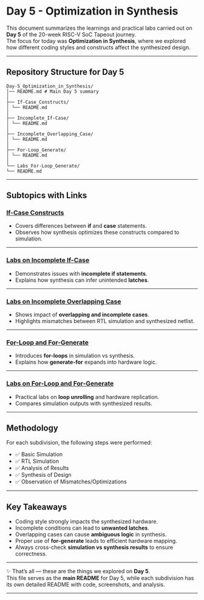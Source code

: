 # Day 5 - Optimization in Synthesis

This document summarizes the learnings and practical labs carried out on **Day 5** of the 20-week RISC-V SoC Tapeout journey.  
The focus for today was **Optimization in Synthesis**, where we explored how different coding styles and constructs affect the synthesized design.

---

## Repository Structure for Day 5
```tree 
Day-5_Optimization_in_Synthesis/
│── README.md # Main Day 5 summary
│
├── If-Case_Constructs/
│ └── README.md
│
├── Incomplete_If-Case/
│ └── README.md
│
├── Incomplete_Overlapping_Case/
│ └── README.md
│
├── For-Loop_Generate/
│ └── README.md
│
└── Labs_For-Loop_Generate/
└── README.md
```

---

## Subtopics with Links

###  [If-Case Constructs](./1.If-Case_Constructs/Readme.md)
- Covers differences between **if** and **case** statements.  
- Observes how synthesis optimizes these constructs compared to simulation.

---

###  [Labs on Incomplete If-Case](./2.Incomplete_If-Case/Readme.md)
- Demonstrates issues with **incomplete if statements**.  
- Explains how synthesis can infer unintended **latches**.

---

###  [Labs on Incomplete Overlapping Case](./3.Incomplete_Overlapping_Case/Readme.md)
- Shows impact of **overlapping and incomplete cases**.  
- Highlights mismatches between RTL simulation and synthesized netlist.

---

###  [For-Loop and For-Generate](./4.For-Loop_Generate/Readme.md)
- Introduces **for-loops** in simulation vs synthesis.  
- Explains how **generate-for** expands into hardware logic.  

---

### [Labs on For-Loop and For-Generate](./5.Labs_For-Loop_Generate/Readme.md)
- Practical labs on **loop unrolling** and hardware replication.  
- Compares simulation outputs with synthesized results.  

---

##  Methodology
For each subdivision, the following steps were performed:
- ✅ Basic Simulation  
- ✅ RTL Simulation  
- ✅ Analysis of Results  
- ✅ Synthesis of Design  
- ✅ Observation of Mismatches/Optimizations  

---

## Key Takeaways
- Coding style strongly impacts the synthesized hardware.  
- Incomplete conditions can lead to **unwanted latches**.  
- Overlapping cases can cause **ambiguous logic** in synthesis.  
- Proper use of **for-generate** leads to efficient hardware mapping.  
- Always cross-check **simulation vs synthesis results** to ensure correctness.

---

✨ That’s all — these are the things we explored on **Day 5**.  
This file serves as the **main README** for Day 5, while each subdivision has its own detailed README with code, screenshots, and analysis.

---
